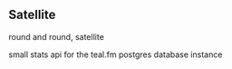 ## Satellite

round and round, satellite

small stats api for the teal.fm postgres database instance
